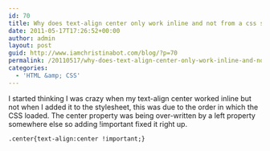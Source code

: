 ```yaml
---
id: 70
title: Why does text-align center only work inline and not from a css stylesheet?
date: 2011-05-17T17:26:52+00:00
author: admin
layout: post
guid: http://www.iamchristinabot.com/blog/?p=70
permalink: /20110517/why-does-text-align-center-only-work-inline-and-not-from-a-css-stylesheet/
categories:
  - 'HTML &amp; CSS'
---
```

I started thinking I was crazy when my text-align center worked inline but not when I added it to the stylesheet, this was due to the order in which the CSS loaded. The center property was being over-written by a left property somewhere else so adding !important fixed it right up.

    
    .center{text-align:center !important;}